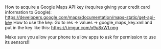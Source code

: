How to acquire a Google Maps API key (requires giving your credit card information to Google): https://developers.google.com/maps/documentation/maps-static/get-api-key
How to use the key: Go to res -> values -> google_maps_key.xml and put in the key like this: https://i.imgur.com/x9u8xWf.png

Make sure you allow your phone to allow apps to ask for permission to use its sensors!!
